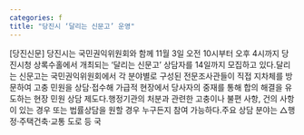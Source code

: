 ```yaml
---
categories: f
title: "당진시 ‘달리는 신문고’ 운영"
---
```

[당진신문] 당진시는 국민권익위원회와 함께 11월 3일 오전 10시부터 오후 4시까지 당진시청 상록수홀에서 개최되는 ‘달리는 신문고’ 상담자를 14일까지 모집하고 있다.달리는 신문고는 국민권익위원회에서 각 분야별로 구성된 전문조사관들이 직접 지차체를 방문하여 고충 민원을 상담·접수해 가급적 현장에서 당사자의 중재를 통해 합의 해결을 유도하는 현장 민원 상담 제도다.행정기관의 처분과 관련한 고충이나 불편 사항, 건의 사항이 있는 경우 또는 법률상담을 원할 경우 누구든지 참여 가능하다.주요 상담 분야는 △행정·주택건축·교통 도로 등 국